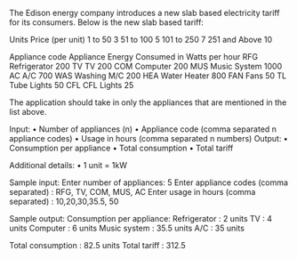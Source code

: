 The Edison energy company introduces a new slab based electricity tariff for its consumers. Below is the new slab based tariff:

Units	Price (per unit)
1 to 50	3
51 to 100	5
101 to 250	7
251 and Above	10 

Appliance code	Appliance	Energy Consumed in Watts per hour
RFG	Refrigerator	200
TV	TV	200
COM	Computer	200
MUS	Music System	1000
AC	A/C	700
WAS	Washing M/C	200
HEA	Water Heater	800
FAN	Fans	50
TL	Tube Lights	50
CFL	CFL Lights	25

The application should take in only the appliances that are mentioned in the list above.

Input: 
•	Number of appliances (n)
•	Appliance code (comma separated n appliance codes)
•	Usage in hours (comma separated n numbers)
Output:
•	Consumption per appliance
•	Total consumption
•	Total tariff

Additional details: 
•	1 unit = 1kW

Sample input:
Enter number of appliances: 5
Enter appliance codes (comma separated) : RFG, TV, COM, MUS, AC
Enter usage in hours (comma separated) : 10,20,30,35.5, 50

Sample output:
Consumption per appliance: 
Refrigerator	: 2 units
TV		: 4 units
Computer	: 6 units
Music system	: 35.5 units 
A/C		: 35 units

Total consumption	: 82.5 units
Total tariff		: 312.5
